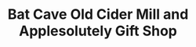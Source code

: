 ---
title: "Bat Cave Old Cider Mill and Applesolutely Gift Shop"
url: /bat-cave/bat-cave-old-cider-mill-and-applesolutely-gift-shop/
shop: gift
---